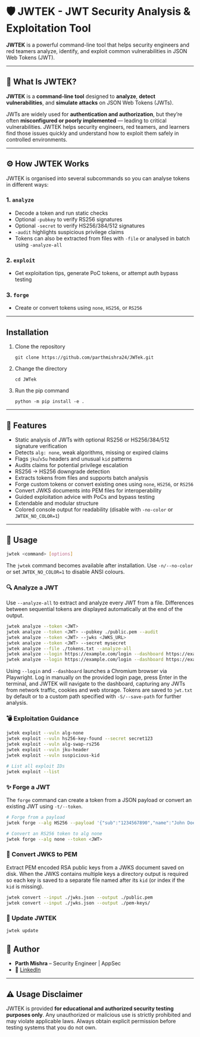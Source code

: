 # 🛡️ JWTEK - JWT Security Analysis & Exploitation Tool

**JWTEK** is a powerful command-line tool that helps security engineers and red teamers analyze, identify, and exploit common vulnerabilities in JSON Web Tokens (JWT).

---

## 🔎 What Is JWTEK?

**JWTEK** is a **command-line tool** designed to **analyze**, **detect vulnerabilities**, and **simulate attacks** on JSON Web Tokens (JWTs).

JWTs are widely used for **authentication and authorization**, but they’re often **misconfigured or poorly implemented** — leading to critical vulnerabilities. JWTEK helps security engineers, red teamers, and learners find those issues quickly and understand how to exploit them safely in controlled environments.

---

## ⚙️ How JWTEK Works

JWTEK is organised into several subcommands so you can analyse tokens in
different ways:

### 1. `analyze`
- Decode a token and run static checks
- Optional `-pubkey` to verify RS256 signatures
- Optional `-secret` to verify HS256/384/512 signatures
- `-audit` highlights suspicious privilege claims
- Tokens can also be extracted from files with `-file` or analysed in batch
  using `-analyze-all`

### 2. `exploit`
- Get exploitation tips, generate PoC tokens, or attempt auth bypass testing

### 3. `forge`
- Create or convert tokens using `none`, `HS256`, or `RS256`


---

## Installation
1. Clone the repository
   ```
   git clone https://github.com/parthmishra24/JWTek.git
   ```
2. Change the directory
   ```
   cd JWTek
   ```
3. Run the pip command
   ```
   python -m pip install -e .
   ```
---

## 🚀 Features

- Static analysis of JWTs with optional RS256 or HS256/384/512 signature verification
- Detects `alg: none`, weak algorithms, missing or expired claims
- Flags `jku`/`x5u` headers and unusual `kid` patterns
- Audits claims for potential privilege escalation
- RS256 → HS256 downgrade detection
- Extracts tokens from files and supports batch analysis
- Forge custom tokens or convert existing ones using `none`, `HS256`, or `RS256`
- Convert JWKS documents into PEM files for interoperability
- Guided exploitation advice with PoCs and bypass testing
- Extendable and modular structure
- Colored console output for readability (disable with `-no-color` or `JWTEK_NO_COLOR=1`)

---

## 🧰 Usage

```bash
jwtek <command> [options]
```
The `jwtek` command becomes available after installation.
Use `-n/--no-color` or set `JWTEK_NO_COLOR=1` to disable ANSI colours.

### 🔍 Analyze a JWT

Use `--analyze-all` to extract and analyze every JWT from a file. Differences
between sequential tokens are displayed automatically at the end of the output.

```bash
jwtek analyze --token <JWT>
jwtek analyze --token <JWT> --pubkey ./public.pem --audit
jwtek analyze --token <JWT> --jwks <JWKS_URL>
jwtek analyze --token <JWT> --secret mysecret
jwtek analyze --file ./tokens.txt --analyze-all
jwtek analyze --login https://example.com/login --dashboard https://example.com/app
jwtek analyze --login https://example.com/login --dashboard https://example.com/app --save-path myjwt.txt
```

Using `--login` and `--dashboard` launches a Chromium browser via Playwright. Log
in manually on the provided login page, press Enter in the terminal, and JWTEK
will navigate to the dashboard, capturing any JWTs from network traffic, cookies
and web storage. Tokens are saved to `jwt.txt` by default or to a custom path
specified with `-S/--save-path` for further analysis.

### 💣 Exploitation Guidance

```bash
jwtek exploit --vuln alg-none
jwtek exploit --vuln hs256-key-found --secret secret123
jwtek exploit --vuln alg-swap-rs256
jwtek exploit --vuln jku-header
jwtek exploit --vuln suspicious-kid
```

```bash
# List all exploit IDs
jwtek exploit --list
```

### ✨ Forge a JWT

The `forge` command can create a token from a JSON payload or convert an existing JWT using `-t/--token`.

```bash
# Forge from a payload
jwtek forge --alg HS256 --payload '{"sub":"1234567890","name":"John Doe","admin":true}' --secret secret

# Convert an RS256 token to alg none
jwtek forge --alg none --token <JWT>
```

### 🔁 Convert JWKS to PEM

Extract PEM encoded RSA public keys from a JWKS document saved on disk. When
the JWKS contains multiple keys a directory output is required so each key is
saved to a separate file named after its `kid` (or index if the `kid` is
missing).

```bash
jwtek convert --input ./jwks.json --output ./public.pem
jwtek convert --input ./jwks.json --output ./pem-keys/
```

### 🔄 Update JWTEK

```bash
jwtek update
```

## 🧠 Author

- **Parth Mishra** – Security Engineer | AppSec
- 🔗 [LinkedIn](https://www.linkedin.com/in/parthmishra24/)

---

## ⚠️ Usage Disclaimer

JWTEK is provided **for educational and authorized security testing purposes only**.
Any unauthorized or malicious use is strictly prohibited and may violate applicable
laws. Always obtain explicit permission before testing systems that you do not own.

